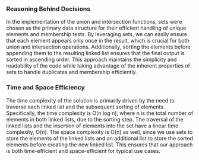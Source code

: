 ### Reasoning Behind Decisions

In the implementation of the union and intersection functions, sets were chosen as the primary data structure for their efficient handling of unique elements and membership tests. By leveraging sets, we can easily ensure that each element appears only once in the result, which is crucial for both union and intersection operations. Additionally, sorting the elements before appending them to the resulting linked list ensures that the final output is sorted in ascending order. This approach maintains the simplicity and readability of the code while taking advantage of the inherent properties of sets to handle duplicates and membership efficiently.

### Time and Space Efficiency

The time complexity of the solution is primarily driven by the need to traverse each linked list and the subsequent sorting of elements. Specifically, the time complexity is O(n log n), where n is the total number of elements in both linked lists, due to the sorting step. The traversal of the linked lists and the insertion of elements into the set have a linear time complexity, O(n). The space complexity is O(n) as well, since we use sets to store the elements of the linked lists and an additional list to store the sorted elements before creating the new linked list. This ensures that our approach is both time-efficient and space-efficient for typical use cases.

